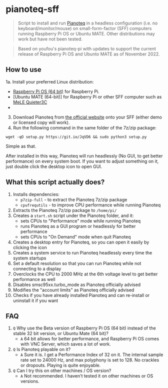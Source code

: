 # pianoteq-sff

> Script to install and run [Pianoteq](https://pianoteq.com/) in a headless configuration (i.e. no keyboard/monitor/mouse) on small-form-factor (SFF) computers running Raspberry Pi OS or Ubuntu MATE.  Other distributions may work but have not been tested.

> Based on youfou's pianoteq-pi with updates to support the current release of Raspberry Pi OS and Ubunto MATE as of November 2022.

## How to use

1a. Install your preferred Linux distribution:
   - [Raspberry Pi OS (64 bit)](https://downloads.raspberrypi.org/raspios_arm64/images/) for Raspberry Pi.
   - [Ubuntu MATE (64-bit)] for Raspberry Pi or other SFF computer such as [MeLE Quieter3C](https://ww.amazon.com/gp/product/B0B765VF84)
   - 
3. Download Pianoteq from [the official website](https://pianoteq.com/) onto your SFF (either demo or licensed copy will work).
4. Run the following command in the same folder of the 7z/zip package:
```shell
wget -qO setup.py https://git.io/JqVD6 && sudo python3 setup.py
```
Simple as that.

After installed in this way, Pianoteq will run headlessly (No GUI, to get better performance) on every system boot.
If you want to adjust something on it, just double click the desktop icon to open GUI.

## What this script actually does?

1. Installs dependencies:
   - `p7zip-full` - to extract the Pianoteq 7z/zip package
   - `cpufrequtils` - to improve CPU performance while running Pianoteq
2. Extracts the Pianoteq 7z/zip package to `/home/pi/`
3. Creates a `start.sh` script under the Pianoteq folder, and it:
   - sets CPUs to "Performance" mode while running Pianoteq
   - runs Pianoteq as a GUI program or headlessly for better performance 
   - sets CPUs to "On Demand" mode when quit Pianoteq
4. Creates a desktop entry for Pianoteq, so you can open it easily by clicking the icon
5. Creates a system service to run Pianoteq headlessly every time the system startups
6. Set a default resolution so that you can run Pianoteq while not connecting to a display
7. Overclocks the CPU to 2000 MHz at the 6th voltage level to get better performance as well
8. Disables smsc95xx.turbo_mode as Pianoteq officially advised
9. Modifies the "account limits" as Pianoteq officially advised
10. Checks if you have already installed Pianoteq and can re-install or uninstall it if you want

## FAQ

1. `Q` Why use the Beta version of Raspberry Pi OS (64 bit) instead of the stable 32 bit version, or Ubuntu Mate (64 bit)?
    - `A` 64 bit allows for better performance, and Raspberry Pi OS comes with VNC Server, which saves a lot of work.
2. `Q` Is Pianoteq playable on it?
    - `A` Sure it is. I get a Performance Index of 32 on it. The internal sample rate set to 24000 Hz, and max polyphony is set to 128. No crackles or dropouts. Playing is quite enjoyable.
3. `Q` Can I try this on other machines / OS version?
    - `A` Not recommended. I haven't tested it on other machines or OS versions.
